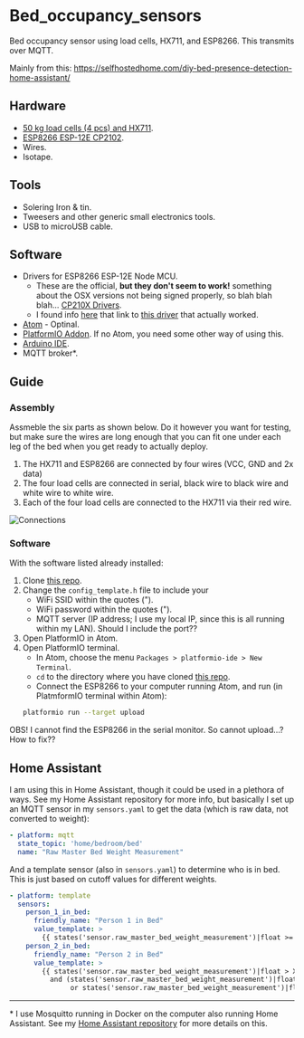# Bed_occupancy_sensors
Bed occupancy sensor using load cells, HX711, and ESP8266. This transmits over MQTT.

Mainly from this: https://selfhostedhome.com/diy-bed-presence-detection-home-assistant/

## Hardware

* [50 kg load cells (4 pcs) and HX711](https://www.amazon.co.uk/dp/B07H4L36VR/ref=pe_3187911_185740111_TE_item).
* [ESP8266 ESP-12E CP2102](https://www.amazon.co.uk/dp/B078NZGFHT/ref=pe_3187911_185740111_TE_item).
* Wires.
* Isotape.

## Tools
* Solering Iron & tin.
* Tweesers and other generic small electronics tools.
* USB to microUSB cable.

## Software
* Drivers for ESP8266 ESP-12E Node MCU.
    * These are the official, **but they don't seem to work!** something about the OSX versions not being signed properly, so blah blah blah... [CP210X Drivers](https://www.silabs.com/products/development-tools/software/interface).
    * I found info [here](http://rossbates.com/2016/01/30/getting-started-esp8266-osx/) that link to [this driver](https://s3.amazonaws.com/rbat.es/codebenderDriver.zip) that actually worked. 
* [Atom](https://atom.io/) - Optinal.
* [PlatformIO Addon](https://platformio.org/). If no Atom, you need some other way of using this.
* [Arduino IDE](https://www.arduino.cc/en/Main/Software).
* MQTT broker*.

## Guide

### Assembly
Assmeble the six parts as shown below. Do it however you want for testing, but make sure the wires are long enough that you can fit one under each leg of the bed when you get ready to actually deploy.

1. The HX711 and ESP8266 are connected by four wires (VCC, GND and 2x data)
2. The four load cells are connected in serial, black wire to black wire and white wire to white wire.
3. Each of the four load cells are connected to the HX711 via their red wire.

![Connections](https://github.com/Aephir/Bed_occupancy_sensors/blob/master/Connections.svg)


### Software 
With the software listed already installed:

1. Clone [this repo](https://github.com/selfhostedhome/smart-bed-sensor).
2. Change the `config_template.h` file to include your 
   * WiFi SSID within the quotes (").
   * WiFi password within the quotes (").
   * MQTT server (IP address; I use my local IP, since this is all running within my LAN). Should I include the port??
3. Open PlatformIO in Atom.
4. Open PlatformIO terminal.
   * In Atom, choose the menu `Packages > platformio-ide > New Terminal`.
   * `cd` to the directory where you have cloned [this repo](https://github.com/selfhostedhome/smart-bed-sensor).
   * Connect the ESP8266 to your computer running Atom, and run (in PlatmformIO terminal within Atom):
   ```bash
   platformio run --target upload
   ```
OBS! I cannot find the ESP8266 in the serial monitor. So cannot upload...? How to fix??

## Home Assistant

I am using this in Home Assistant, though it could be used in a plethora of ways. See my Home Assistant repository for more info, but basically I set up an MQTT sensor in my `sensors.yaml` to get the data (which is raw data, not converted to weight):

```yaml
- platform: mqtt
  state_topic: 'home/bedroom/bed'
  name: "Raw Master Bed Weight Measurement"
  ```
And a template sensor (also in `sensors.yaml`) to determine who is in bed. This is just based on cutoff values for different weights.

```yaml
- platform: template
  sensors:
    person_1_in_bed:
      friendly_name: "Person 1 in Bed"
      value_template: >
        {{ states('sensor.raw_master_bed_weight_measurement')|float >= XXXXXX }}
    person_2_in_bed:
      friendly_name: "Person 2 in Bed"
      value_template: >
        {{ states('sensor.raw_master_bed_weight_measurement')|float > XXXXXX
          and (states('sensor.raw_master_bed_weight_measurement')|float < XXXXXX
               or states('sensor.raw_master_bed_weight_measurement')|float >= XXXXXX)}}
```


___


<nowiki>*</nowiki> I use Mosquitto running in Docker on the computer also running Home Assistant. See my [Home Assistant repository](https://github.com/Aephir/Home_Assistant) for more details on this.
